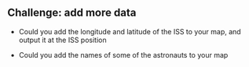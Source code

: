 ## Challenge: add more data

+ Could you add the longitude and latitude of the ISS to your map, and output it at the ISS position

+ Could you add the names of some of the astronauts to your map